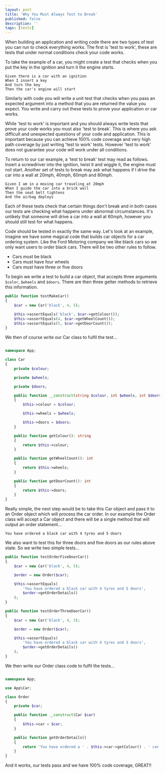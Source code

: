 ```yaml
---
layout: post
title: 'Why You Must Always Test to Break'
published: false
description: ''
tags: [tests]
---
```

When building an application and writing code there are two types of test you can run to check everything works. The first is 'test to work', these are tests that under normal conditions check your code works.

To take the example of a car, you might create a test that checks when you put the key in the ignition and turn it the engine starts.

```
Given there is a car with an ignition
When I insert a key
And turn the key
Then the car's engine will start
```

Similarly with code you will write a unit test that checks when you pass an expected argument into a method that you are returned the value you expect. You write and carry out these tests to prove your application or car works.  

While 'test to work' is important and you should always write tests that prove your code works you must also 'test to break'. This is where you ask difficult and unexpected questions of your code and application. This is important because you can achieve 100% code coverage and very high path coverage by just writing 'test to work' tests. However 'test to work' does not guarantee your code will work under all conditions.

To return to our car example, a 'test to break' test may read as follows. Insert a screwdriver into the ignition, twist it and wiggle it, the engine must not start. Another set of tests to break may ask what happens if I drive the car into a wall at 20mph, 40mph, 60mph and 80mph.

```
Given I am in a moving car traveling at 20mph
When I guide the car into a brick wall
Then the seat belt tightens
And the airbag deploys
```

Each of these tests check that certain things don't break and in both cases our tests are checking what happens under abnormal circumstances. It's unlikely that someone will drive a car into a wall at 60mph, however you should still test for what happens.

Code should be tested in exactly the same way. Let's look at an example, imagine we have some magical code that builds car objects for a car ordering system. Like the Ford Motoring company we like black cars so we only want users to order black cars. There will be two other rules to follow.

- Cars must be black
- Cars must have four wheels
- Cars must have three or five doors

To begin we write a test to build a car object, that accepts three arguments `$color`, `$wheels` and `$doors`. There are then three getter methods to retrieve this information.

```php
public function testMakeCar()
{
    $car = new Car('black', 4, 5);

    $this->assertEquals('black', $car->getColour());
    $this->assertEquals(4, $car->getWheelCount());
    $this->assertEquals(5, $car->getDoorCount());
}
```

We then of course write our Car class to fulfil the test...

```php

namespace App;

class Car
{
    private $colour;

    private $wheels;

    private $doors;

    public function __construct(string $colour, int $wheels, int $doors)
    {
        $this->colour = $colour;

        $this->wheels = $wheels;

        $this->doors = $doors;
    }

    public function getColour(): string
    {
        return $this->colour;
    }

    public function getWheelCount(): int
    {
        return $this->wheels;
    }

    public function getDoorCount(): int
    {
        return $this->doors;
    }
}
```

Really simple, the next step would be to take this Car object and pass it to an Order object which will process the car order. In our example the Order class will accept a Car object and there will be a single method that will output an order statement...

```
You have ordered a black car with 4 tyres and 5 doors
```  

We also want to test this for three doors and five doors as our rules above state. So we write two simple tests...

```php
public function testOrderFiveDoorCar()
{
    $car = new Car('black', 4, 5);

    $order = new Order($car);

    $this->assertEquals(
        'You have ordered a black car with 4 tyres and 5 doors',
        $order->getOrderDetails()
    );
}

public function testOrderThreeDoorCar()
{
    $car = new Car('black', 4, 3);

    $order = new Order($car);

    $this->assertEquals(
        'You have ordered a black car with 4 tyres and 3 doors',
        $order->getOrderDetails()
    );
}
```

We then write our Order class code to fulfil the tests...

```php

namespace App;

use App\Car;

class Order
{
    private $car;

    public function __construct(Car $car)
    {
        $this->car = $car;
    }

    public function getOrderDetails()
    {
        return 'You have ordered a ' . $this->car->getColour() . ' car with ' . $this->car->getWheelCount() . ' tyres and ' . $this->car->getDoorCount() . ' doors';
    }
}
```

And it works, our tests pass and we have 100% code coverage, GREAT!! 
